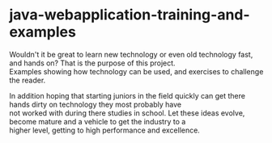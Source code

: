 # java-webapplication-training-and-examples

Wouldn't it be great to learn new technology or even old technology fast, and hands on? That is the purpose of this project.<br />
Examples showing how technology can be used, and exercises to challenge the reader. 

In addition hoping that starting juniors in the field quickly can get there hands dirty on technology they most probably have<br />
not worked with during there studies in school. Let these ideas evolve, become mature and a vehicle to get the industry to a<br />
higher level, getting to high performance and excellence.
